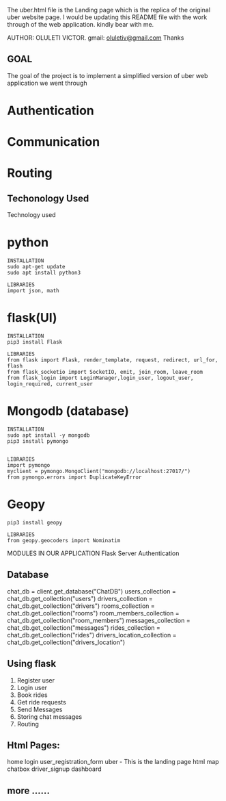The uber.html file is the Landing page which is the replica of the original uber website page.
I would be updating this README file with the work through of the web application.
kindly bear with me.

AUTHOR: OLULETI VICTOR. gmail: oluletiv@gmail.com
Thanks

## GOAL
The goal of the project is to implement a simplified version of uber web application
we went through
# Authentication
# Communication
# Routing 

## Techonology Used
Technology used
# python
    INSTALLATION
    sudo apt-get update
    sudo apt install python3

    LIBRARIES
    import json, math

# flask(UI)
    INSTALLATION
    pip3 install Flask

    LIBRARIES
    from flask import Flask, render_template, request, redirect, url_for, flash
    from flask_socketio import SocketIO, emit, join_room, leave_room
    from flask_login import LoginManager,login_user, logout_user, login_required, current_user

# Mongodb (database)
    INSTALLATION
    sudo apt install -y mongodb
    pip3 install pymongo


    LIBRARIES
    import pymongo
    myclient = pymongo.MongoClient("mongodb://localhost:27017/")
    from pymongo.errors import DuplicateKeyError

# Geopy
    pip3 install geopy

    LIBRARIES
    from geopy.geocoders import Nominatim


MODULES IN OUR APPLICATION
Flask Server
Authentication

## Database
chat_db = client.get_database("ChatDB")
users_collection = chat_db.get_collection("users")
drivers_collection = chat_db.get_collection("drivers")
rooms_collection = chat_db.get_collection("rooms")
room_members_collection = chat_db.get_collection("room_members")
messages_collection = chat_db.get_collection("messages")
rides_collection = chat_db.get_collection("rides")
drivers_location_collection = chat_db.get_collection("drivers_location")


## Using flask
1. Register user
2. Login user
3. Book rides
4. Get ride requests
3. Send Messages
4. Storing chat messages
5. Routing

## Html Pages:
home
login
user_registration_form
uber - This is the landing page html
map
chatbox
driver_signup
dashboard

## more ......
